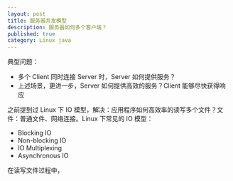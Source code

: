 ```yaml
---
layout: post
title: 服务器并发模型
description: 服务器如何多个客户端？
published: true
category: Linux java
---
```


典型问题：

* 多个 Client 同时连接 Server 时，Server 如何提供服务？
* 上述场景，更进一步，Server 如何提供高效的服务？Client 能够尽快获得响应

之前提到过 Linux 下 IO 模型，解决：应用程序如何高效率的读写多个文件？文件：普通文件、网络连接。Linux 下常见的 IO 模型：

* Blocking IO
* Non-blocking IO
* IO Multiplexing
* Asynchronous IO

在读写文件过程中，







































[NingG]:    http://ningg.github.com  "NingG"











